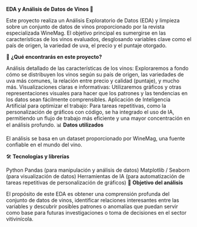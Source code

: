 **EDA y Análisis de Datos de Vinos 🍷**

Este proyecto realiza un Análisis Exploratorio de Datos (EDA) y limpieza sobre un conjunto de datos de vinos proporcionado por la revista especializada WineMag. El objetivo principal es sumergirse en las características de los vinos evaluados, desglosando variables clave como el país de origen, la variedad de uva, el precio y el puntaje otorgado.

🚀 **¿Qué encontrarás en este proyecto?**

Análisis detallado de las características de los vinos: Exploraremos a fondo cómo se distribuyen los vinos según su país de origen, las variedades de uva más comunes, la relación entre precio y calidad (puntaje), y mucho más.
Visualizaciones claras e informativas: Utilizaremos gráficos y otras representaciones visuales para hacer que los patrones y las tendencias en los datos sean fácilmente comprensibles.
Aplicación de Inteligencia Artificial para optimizar el trabajo: Para tareas repetitivas, como la personalización de gráficos con código, se ha integrado el uso de IA, permitiendo un flujo de trabajo más eficiente y una mayor concentración en el análisis profundo.
📊 **Datos utilizados**

El análisis se basa en un dataset proporcionado por WineMag, una fuente confiable en el mundo del vino.

🛠️ **Tecnologías y librerías**

Python
Pandas (para manipulación y análisis de datos)
Matplotlib / Seaborn (para visualización de datos)
Herramientas de IA (para automatización de tareas repetitivas de personalización de gráficos)
🎯 **Objetivo del análisis**

El propósito de este EDA es obtener una comprensión profunda del conjunto de datos de vinos, identificar relaciones interesantes entre las variables y descubrir posibles patrones o anomalías que puedan servir como base para futuras investigaciones o toma de decisiones en el sector vitivinícola.
